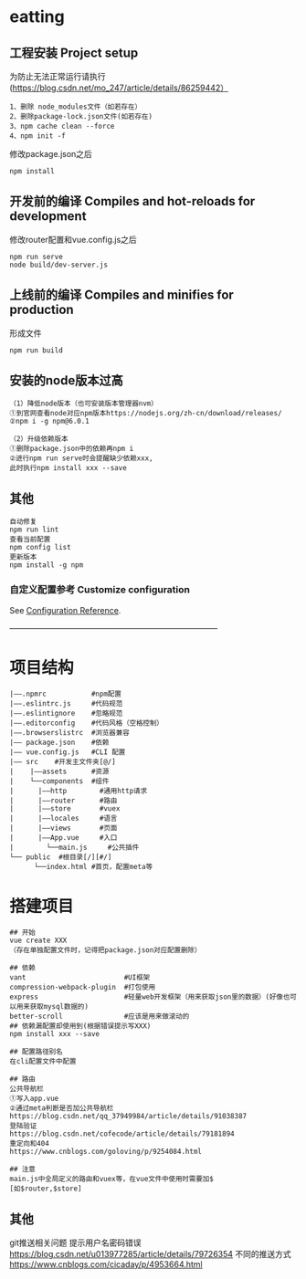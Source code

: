 # eatting

## 工程安装 Project setup
 为防止无法正常运行请执行(https://blog.csdn.net/mo_247/article/details/86259442）
```
1、删除 node_modules文件（如若存在）
2、删除package-lock.json文件(如若存在)
3、npm cache clean --force
4、npm init -f
```
 修改package.json之后
```
npm install
```

## 开发前的编译 Compiles and hot-reloads for development
 修改router配置和vue.config.js之后
```
npm run serve
node build/dev-server.js
```

## 上线前的编译 Compiles and minifies for production
 形成文件
```
npm run build
```
## 安装的node版本过高
```
（1）降低node版本（也可安装版本管理器nvm）
①到官网查看node对应npm版本https://nodejs.org/zh-cn/download/releases/
②npm i -g npm@6.0.1

（2）升级依赖版本
①删除package.json中的依赖再npm i
②进行npm run serve时会提醒缺少依赖xxx,
此时执行npm install xxx --save
```
## 其他
``` 
自动修复
npm run lint
查看当前配置
npm config list
更新版本
npm install -g npm
```
### 自定义配置参考 Customize configuration
See [Configuration Reference](https://cli.vuejs.org/config/).

——————————————————————————
# 项目结构
```
|——.npmrc           #npm配置
|——.eslintrc.js     #代码规范
|——.eslintignore    #忽略规范
|——.editorconfig    #代码风格（空格控制）
|——.browserslistrc  #浏览器兼容
|—— package.json    #依赖
|—— vue.config.js   #CLI 配置
|—— src    #开发主文件夹[@/]
|    |——assets      #资源
|    └──components  #组件
|	   |——http        #通用http请求
|	   |——router      #路由
|	   |——store       #vuex
|	   |——locales     #语言
|	   |——views       #页面 
|	   |——App.vue     #入口
|        └──main.js     #公共插件
└── public  #根目录[/][#/]
      └──index.html #首页，配置meta等
```	  
# 搭建项目
```
## 开始
vue create XXX
（存在单独配置文件时，记得把package.json对应配置删除）

## 依赖
vant                        #UI框架
compression-webpack-plugin  #打包使用
express                     #轻量web开发框架（用来获取json里的数据）(好像也可以用来获取mysql数据的)
better-scroll               #应该是用来做滚动的
## 依赖漏配置却使用到(根据错误提示写XXX)
npm install xxx --save

## 配置路径别名
在cli配置文件中配置

## 路由
公共导航栏
①写入app.vue
②通过meta判断是否加公共导航栏
https://blog.csdn.net/qq_37949984/article/details/91038387
登陆验证
https://blog.csdn.net/cofecode/article/details/79181894
重定向和404
https://www.cnblogs.com/goloving/p/9254084.html

## 注意
main.js中全局定义的路由和vuex等，在vue文件中使用时需要加$
[如$router,$store]
```
## 其他
git推送相关问题
提示用户名密码错误
https://blog.csdn.net/u013977285/article/details/79726354
不同的推送方式
https://www.cnblogs.com/cicaday/p/4953664.html



